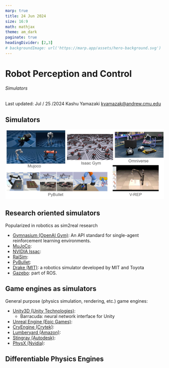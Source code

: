 ```yaml
---
marp: true
title: 24 Jun 2024
size: 16:9
math: mathjax
theme: am_dark
paginate: true
headingDivider: [2,3]
# backgroundImage: url('https://marp.app/assets/hero-background.svg')
---
```


<!-- _class: cover_b -->
<!-- _header: "" -->
<!-- _footer: "" -->
<!-- _paginate: "" -->

# Robot Perception and Control

###### Simulators

Last updated: Jul / 25 /2024
Kashu Yamazaki
kyamazak@andrew.cmu.edu

## Simulators

![#center](img/simulators.png)

## Research oriented simulators

Popularized in robotics as sim2real research
- [Gymnasium (OpenAI Gym)](https://gymnasium.farama.org/): An API standard for single-agent reinforcement learning environments.
- [MuJoCo](https://mujoco.org/):
- [NVIDIA Issac]():
- [RaiSim](https://github.com/raisimTech/raisimlib):
- [PyBullet](https://pybullet.org/wordpress/):
- [Drake (MIT)](https://drake.mit.edu/): a robotics simulator developed by MIT and Toyota
- [Gazebo](http://gazebosim.org/): part of ROS.


## Game engines as simulators

General purpose (physics simulation, rendering, etc.) game engines:
* [Unity3D (Unity Technologies)]():
    * Barracuda: neural network interface for Unity
* [Unreal Engine (Epic Games)]():
* [CryEngine (Crytek)]():
* [Lumberyard (Amazon)]():
* [Stingray (Autodesk)]():
* [PhysX (Nvidia)](https://www.nvidia.com/en-us/drivers/physx/physx-9-19-0218-driver/):


## Differentiable Physics Engines